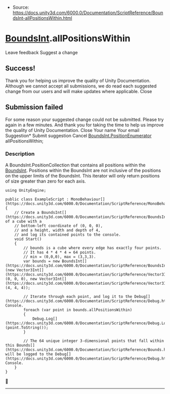 * Source: https://docs.unity3d.com/6000.0/Documentation/ScriptReference/BoundsInt-allPositionsWithin.html

#  [BoundsInt](https://docs.unity3d.com/6000.0/Documentation/ScriptReference/BoundsInt.html).allPositionsWithin
Leave feedback
Suggest a change
## Success!
Thank you for helping us improve the quality of Unity Documentation. Although we cannot accept all submissions, we do read each suggested change from our users and will make updates where applicable.
Close
## Submission failed
For some reason your suggested change could not be submitted. Please <a>try again</a> in a few minutes. And thank you for taking the time to help us improve the quality of Unity Documentation.
Close
Your name Your email Suggestion* Submit suggestion
Cancel
[BoundsInt.PositionEnumerator](https://docs.unity3d.com/6000.0/Documentation/ScriptReference/BoundsInt.PositionEnumerator.html) allPositionsWithin; 
### Description
A BoundsInt.PositionCollection that contains all positions within the [BoundsInt](https://docs.unity3d.com/6000.0/Documentation/ScriptReference/BoundsInt.html).
Positions within the BoundsInt are not inclusive of the positions on the upper limits of the BoundsInt. This iterator will only return positions of size greater than zero for each axis.
```
using UnityEngine;  
  
public class ExampleScript : MonoBehaviour[](https://docs.unity3d.com/6000.0/Documentation/ScriptReference/MonoBehaviour.html)
{
    // Create a BoundsInt[](https://docs.unity3d.com/6000.0/Documentation/ScriptReference/BoundsInt.html) of a cube with a
    // bottom-left coordinate of (0, 0, 0),
    // and a height, width and depth of 4,
    // and log its contained points to the console.
    void Start()
    {
        // bounds is a cube where every edge has exactly four points.
        // It has 4 * 4 * 4 = 64 points.
        // min = (0,0,0), max = (3,3,3).
        var bounds = new BoundsInt[](https://docs.unity3d.com/6000.0/Documentation/ScriptReference/BoundsInt.html)(new Vector3Int[](https://docs.unity3d.com/6000.0/Documentation/ScriptReference/Vector3Int.html)(0, 0, 0), new Vector3Int[](https://docs.unity3d.com/6000.0/Documentation/ScriptReference/Vector3Int.html)(4, 4, 4));  
  
        // Iterate through each point, and log it to the Debug[](https://docs.unity3d.com/6000.0/Documentation/ScriptReference/Debug.html) Console.
        foreach (var point in bounds.allPositionsWithin)
        {
            Debug.Log[](https://docs.unity3d.com/6000.0/Documentation/ScriptReference/Debug.Log.html)(point.ToString());
        }  
  
        // The 64 unique integer 3-dimensional points that fall within this Bounds[](https://docs.unity3d.com/6000.0/Documentation/ScriptReference/Bounds.html) will be logged to the Debug[](https://docs.unity3d.com/6000.0/Documentation/ScriptReference/Debug.html) Console.
    }
}

```

* * *
